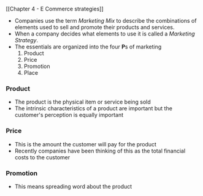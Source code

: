 
[[Chapter 4 - E Commerce strategies]]

- Companies use the term *Marketing Mix* to describe the combinations of elements used to sell and promote their products and services.
- When a company decides what elements to use it is called a *Marketing Strategy*.
- The essentials are organized into the four **P**s of marketing
	1. Product
	2. Price
	3. Promotion
	4. Place

### Product
- The product is the physical item or service being sold
- The intrinsic characteristics of a product are important but the customer's perception is equally important

### Price
- This is the amount the customer will pay for the product
- Recently companies have been thinking of this as the total financial costs to the customer

### Promotion
- This means spreading word about the product